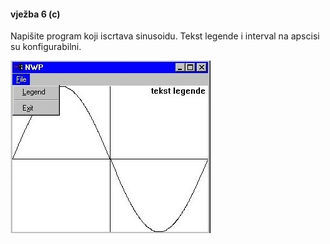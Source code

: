#### vježba 6 (c)

Napišite program koji iscrtava sinusoidu. 
Tekst legende i interval na apscisi su konfigurabilni.

![main](/screenshot.jpg?raw=true)
